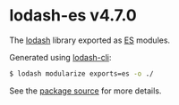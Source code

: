 # lodash-es v4.7.0

The [lodash](https://lodash.com/) library exported as [ES](http://www.ecma-international.org/ecma-262/6.0/) modules.

Generated using [lodash-cli](https://www.npmjs.com/package/lodash-cli):
```bash
$ lodash modularize exports=es -o ./
```

See the [package source](https://github.com/lodash/lodash/tree/4.7.0-es) for more details.
